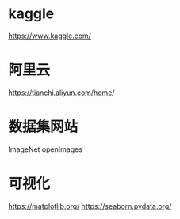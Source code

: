 # kaggle
https://www.kaggle.com/
# 阿里云
https://tianchi.aliyun.com/home/
# 数据集网站
ImageNet openImages
# 可视化
https://matplotlib.org/
https://seaborn.pydata.org/
